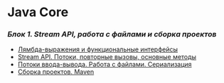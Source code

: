 # Java Core

### *Блок 1. Stream API, работа с файлами и сборка проектов*
* [Лямбда-выражения и функциональные интерфейсы](https://github.com/AlexParog/NetologyJavaCore/tree/master/src/LambdaExpressions1_1)
* [Stream API. Потоки, повторные вызовы, основные методы](https://github.com/AlexParog/NetologyJavaCore/tree/master/src/StreamAPI_1_2)
* [Потоки ввода-вывода. Работа с файлами. Сериализация](https://github.com/AlexParog/NetologyJavaCore/tree/master/src/WorkingWithFiles_Serialization1_3)
* [Сборка проектов. Maven](https://github.com/AlexParog/NetologyJavaCore/tree/master/src/MultimodalMavenProject1_4)

